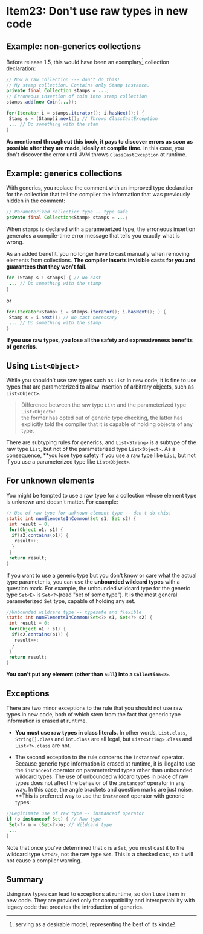 
# Item23: Don't use raw types in new code

## Example: non-generics collections

Before release 1.5, this would have been an exemplary[^exemplary] collection declaration:

```java
// Now a raw collection --- don't do this!
// My stamp collection. Contains only Stamp instance.
private final Collection stamps = ...;
// Erroneous insertion of coin into stamp collection
stamps.add(new Coin(...));

for(Iterator i = stamps.iterator(); i.hasNext();) {
 Stamp s = (Stamp)i.next(); // Throws ClassCastException
 ... // Do something with the stam
}
```

**As mentioned throughout this book, it pays to discover errors as soon as possible after they are made, ideally at compile time.** In this case, you don't discover the error until JVM throws `ClassCastException` at runtime.

## Example: generics collections

With generics, you replace the  comment with an improved type declaration for the collection that tell the compiler the information that was previously hidden in the comment:

```java
// Parameterized collection type -- type safe
private final Collection<Stamp> stamps = ...;
```

When `stamps` is declared with a parameterized type, the erroneous insertion generates a compile-time error message that tells you exactly what is wrong.

As an added benefit, you no longer have to cast manually when removing elements from collections. **The compiler inserts invisible casts for you and guarantees that they won't fail.**

```java
for (Stamp s : stamps) { // No cast
 ... // Do something with the stamp
} 
```

or

```java
for(Iterator<Stamp> i = stamps.iterator(); i.hasNext(); ) {
 Stamp s = i.next(); // No cast necessary
 ... // Do something with the stamp
}
```

**If you use raw types, you lose all the safety and expressiveness benefits of generics**.

## Using `List<Object>`

While you shouldn't use raw types such as `List` in new code, it is fine to use types that are parameterized to allow insertion of arbitrary objects, such as `List<Object>`.

> Difference between the raw type `List` and the parameterized type `List<Object>`:  
the former has opted out of generic type checking, the latter has explicitly told the compiler that it is capable of holding objects of any type.

There are subtyping rules for generics, and `List<String>` is a subtype of the raw type `List`, but not of the parameterized type `List<Object>`. As a consequence, **you lose type safety if you use a raw type like `List`, but not if you use a parameterized type like `List<Object>`.

## For unknown elements

You might be tempted to use a raw type for a collection whose element type is unknown and doesn't matter. For example:

```java
// Use of raw type for unknown element type -- don't do this!
static int numElementsInCommon(Set s1, Set s2) {
 int result = 0;
 for(Object o1: s1) {
  if(s2.contains(o1)) {
   result++;
  }
 }
 return result;
}
```

If you want to use a generic type but you don't know or care what the actual type parameter is, you can use the **unbounded wildcard types** with a question mark. For example, the unbounded wildcard type for the generic type `Set<E>` is `Set<?>`(read "set of some type"). It is the most general parameterized `Set` type, capable of holding any set.

```java
//Unbounded wildcard type -- typesafe and flexible
static int numElementsInCommon(Set<?> s1, Set<?> s2) {
 int result = 0;
 for(Object o1 : s1) {
  if(s2.contains(o1)) {
   result++;
  }
 }
 return result;
}
```

**You can't put any element (other than `null`) into a `Collection<?>`.**

## Exceptions

There are two minor exceptions to the rule that you should not use raw types in new code, both of which stem from the fact that generic type information is erased at runtime.

- **You must use raw types in class literals.** In other words, `List.class`, `String[].class` and `int.class` are all legal, but `List<String>.class` and `List<?>.class` are not.

- The second exception to the rule concerns the `instanceof` operator. Because generic type information is erased at runtime, it is illegal to use the `instanceof` operator on parameterized types other than unbounded wildcard types. The use of unbounded wildcard types in place of raw types does not affect the behavior of the `instanceof` operator in any way. In this case, the angle brackets and question marks are just noise. **This is preferred way to use the `instanceof` operator with generic types:

```java
//Legitimate use of raw type -- instanceof operator
if (o instanceof Set) { // Raw type
 Set<?> m = (Set<?>)o; // Wildcard type
 ...
}
```

Note that once you've determined that `o` is a `Set`, you must cast it to the wildcard type `Set<?>`, not the raw type `Set`. This is a checked cast, so it will not cause a compiler warning.

## Summary

Using raw types can lead to exceptions at runtime, so don't use them in new code. They are provided only for compatibility and interoperability with legacy code that predates the introduction of generics.

[^exemplary]: serving as a desirable model; representing the best of its kind

